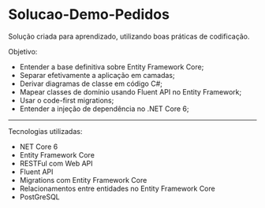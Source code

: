 # Solucao-Demo-Pedidos

Solução criada para aprendizado, utilizando boas práticas de codificação.

Objetivo:

- Entender a base definitiva sobre Entity Framework Core;
- Separar efetivamente a aplicação em camadas;
- Derivar diagramas de classe em código C#;
- Mapear classes de domínio usando Fluent API no Entity Framework;
- Usar o code-first migrations;
- Entender a injeção de dependência no .NET Core 6;
  
------------

Tecnologias utilizadas:
- NET Core 6
- Entity Framework Core
- RESTFul com Web API
- Fluent API
- Migrations com Entity Framework Core
- Relacionamentos entre entidades no Entity Framework Core
- PostGreSQL
